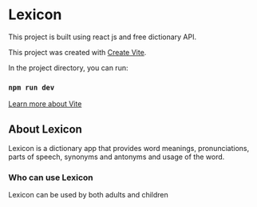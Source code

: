 # Lexicon

This project is built using react js and free dictionary API.

This project was created with [Create Vite](https://vitejs.dev/guide/).

In the project directory, you can run:

### `npm run dev`

[Learn more about Vite](https://vitejs.dev)


## About Lexicon

Lexicon is a dictionary app that provides word meanings, pronunciations, parts of speech, synonyms and antonyms and usage of the word.


### Who can use Lexicon

Lexicon can be used by both adults and children